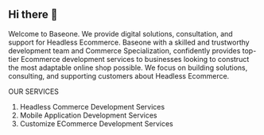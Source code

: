 ## Hi there 👋

Welcome to Baseone.
We provide digital solutions, consultation, and support for Headless Ecommerce.
Baseone with a skilled and trustworthy development team and Commerce Specialization,
confidently provides top-tier Ecommerce development services to businesses looking to
construct the most adaptable online shop possible.
We focus on building solutions, consulting, and supporting customers about Headless Ecommerce.

OUR SERVICES
1. Headless Commerce Development Services
2. Mobile Application Development Services
3. Customize ECommerce Development Services

<!--

**Here are some ideas to get you started:**

🙋‍♀️ A short introduction - what is your organization all about?
🌈 Contribution guidelines - how can the community get involved?
👩‍💻 Useful resources - where can the community find your docs? Is there anything else the community should know?
🍿 Fun facts - what does your team eat for breakfast?
🧙 Remember, you can do mighty things with the power of [Markdown](https://docs.github.com/github/writing-on-github/getting-started-with-writing-and-formatting-on-github/basic-writing-and-formatting-syntax)
-->
